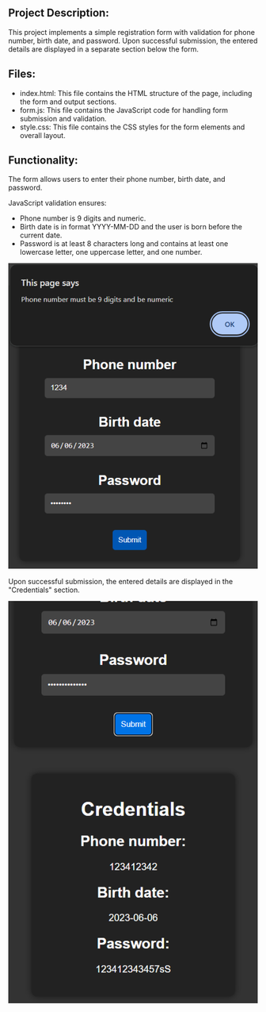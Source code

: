 ## Project Description:

This project implements a simple registration form with validation for phone number, birth date, and password. Upon successful submission, the entered details are displayed in a separate section below the form.

## Files:

- index.html: This file contains the HTML structure of the page, including the form and output sections.
- form.js: This file contains the JavaScript code for handling form submission and validation.
- style.css: This file contains the CSS styles for the form elements and overall layout.

## Functionality:

The form allows users to enter their phone number, birth date, and password.

JavaScript validation ensures:
- Phone number is 9 digits and numeric.
- Birth date is in format YYYY-MM-DD and the user is born before the current date.
- Password is at least 8 characters long and contains at least one lowercase letter, one uppercase letter, and one number.

![wrong phone.png](readme%20imgs%2Fwrong%20phone.png)

Upon successful submission, the entered details are displayed in the "Credentials" section.

![correct submit.png](readme%20imgs%2Fcorrect%20submit.png)